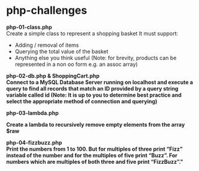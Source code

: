 php-challenges
==============

<b>php-01-class.php</b><br>
Create a simple class to represent a shopping basket
It must support:
  - Adding / removal of items
  - Querying the total value of the basket
  - Anything else you think useful
(Note: for brevity, products can be represented in a non oo form e.g. an assoc array)

<b>php-02-db.php & ShoppingCart.php<b><br>
Connect to a MySQL Database Server running on localhost and execute a query
to find all records that match an ID provided by a query string variable called
id
(Note: It is up to you to determine best practice and select the appropriate
method of connection and querying)

<b>php-03-lambda.php</b><br>

Create a lambda to recursively remove empty elements from the array $raw

<b>php-04-fizzbuzz.php</b><br>
Print the numbers from 1 to 100. But for multiples of three print “Fizz”
instead of the number and for the multiples of five print “Buzz”. For
numbers which are multiples of both three and five print “FizzBuzz”."
